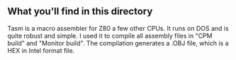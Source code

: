## What you'll find in this directory ##
Tasm is a macro assembler for Z80 a few other CPUs. It runs on DOS and is quite robust and simple. I used it to compile all assembly files in "CPM build" and "Monitor build". The compilation generates a .OBJ file, which is a HEX in Intel format file.

